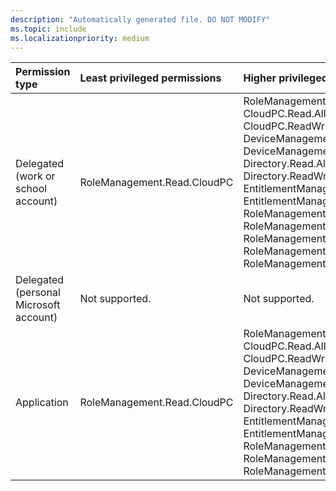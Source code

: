 ```yaml
---
description: "Automatically generated file. DO NOT MODIFY"
ms.topic: include
ms.localizationpriority: medium
---
```


|Permission type|Least privileged permissions|Higher privileged permissions|
|:---|:---|:---|
|Delegated (work or school account)|RoleManagement.Read.CloudPC|RoleManagement.ReadWrite.CloudPC, CloudPC.Read.All, CloudPC.ReadWrite.All, DeviceManagementRBAC.Read.All, DeviceManagementRBAC.ReadWrite.All, Directory.Read.All, Directory.ReadWrite.All, EntitlementManagement.Read.All, EntitlementManagement.ReadWrite.All, RoleManagement.Read.All, RoleManagement.Read.Directory, RoleManagement.Read.Exchange, RoleManagement.ReadWrite.Directory, RoleManagement.ReadWrite.Exchange|
|Delegated (personal Microsoft account)|Not supported.|Not supported.|
|Application|RoleManagement.Read.CloudPC|RoleManagement.ReadWrite.CloudPC, CloudPC.Read.All, CloudPC.ReadWrite.All, DeviceManagementRBAC.Read.All, DeviceManagementRBAC.ReadWrite.All, Directory.Read.All, Directory.ReadWrite.All, EntitlementManagement.Read.All, EntitlementManagement.ReadWrite.All, RoleManagement.Read.All, RoleManagement.Read.Directory, RoleManagement.ReadWrite.Directory|

